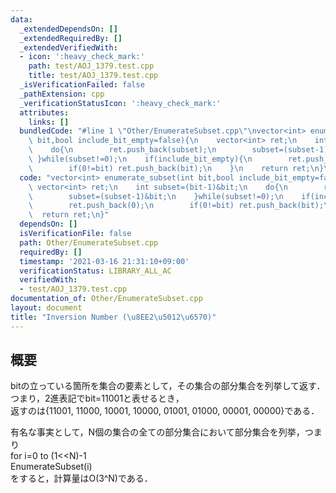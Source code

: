 ```yaml
---
data:
  _extendedDependsOn: []
  _extendedRequiredBy: []
  _extendedVerifiedWith:
  - icon: ':heavy_check_mark:'
    path: test/AOJ_1379.test.cpp
    title: test/AOJ_1379.test.cpp
  _isVerificationFailed: false
  _pathExtension: cpp
  _verificationStatusIcon: ':heavy_check_mark:'
  attributes:
    links: []
  bundledCode: "#line 1 \"Other/EnumerateSubset.cpp\"\nvector<int> enumerate_subset(int\
    \ bit,bool include_bit_empty=false){\n    vector<int> ret;\n    int subset=(bit-1)&bit;\n\
    \    do{\n        ret.push_back(subset);\n        subset=(subset-1)&bit;\n   \
    \ }while(subset!=0);\n    if(include_bit_empty){\n        ret.push_back(0);\n\
    \        if(0!=bit) ret.push_back(bit);\n    }\n    return ret;\n}\n"
  code: "vector<int> enumerate_subset(int bit,bool include_bit_empty=false){\n   \
    \ vector<int> ret;\n    int subset=(bit-1)&bit;\n    do{\n        ret.push_back(subset);\n\
    \        subset=(subset-1)&bit;\n    }while(subset!=0);\n    if(include_bit_empty){\n\
    \        ret.push_back(0);\n        if(0!=bit) ret.push_back(bit);\n    }\n  \
    \  return ret;\n}"
  dependsOn: []
  isVerificationFile: false
  path: Other/EnumerateSubset.cpp
  requiredBy: []
  timestamp: '2021-03-16 21:31:10+09:00'
  verificationStatus: LIBRARY_ALL_AC
  verifiedWith:
  - test/AOJ_1379.test.cpp
documentation_of: Other/EnumerateSubset.cpp
layout: document
title: "Inversion Number (\u8EE2\u5012\u6570)"
---
```


## 概要  
bitの立っている箇所を集合の要素として，その集合の部分集合を列挙して返す．  
つまり，2進表記でbit=11001と表せるとき，  
返すのは{11001, 11000, 10001, 10000, 01001, 01000, 00001, 00000}である．  

有名な事実として，N個の集合の全ての部分集合において部分集合を列挙，つまり  
for i=0 to (1<<N)-1  
  EnumerateSubset(i)  
をすると，計算量はO(3^N)である．
